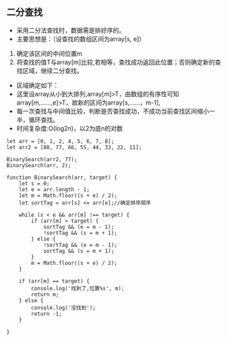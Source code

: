 ## 二分查找

- 采用二分法查找时，数据需是排好序的。
- 主要思想是：（设查找的数组区间为array[s, e]）
1. 确定该区间的中间位置m
2. 将查找的值T与array[m]比较,若相等，查找成功返回此位置；否则确定新的查找区域，继续二分查找。

- 区域确定如下：
- 这里设array从小到大排列,array[m]>T，由数组的有序性可知array[m,……,e]>T，故新的区间为array[s,……，m-1],
- 每一次查找与中间值比较，判断是否查找成功，不成功当前查找区间缩小一半，循环查找。
- 时间复杂度:O(log2n)，以2为底n的对数

```
let arr = [0, 1, 2, 4, 5, 6, 7, 8];
let arr2 = [88, 77, 66, 55, 44, 33, 22, 11];

BinarySearch(arr2, 77);
BinarySearch(arr, 2);

function BinarySearch(arr, target) {
    let s = 0;
    let e = arr.length - 1;
    let m = Math.floor((s + e) / 2);
    let sortTag = arr[s] <= arr[e];//确定排序顺序

    while (s < e && arr[m] !== target) {
        if (arr[m] > target) {
            sortTag && (e = m - 1);
            !sortTag && (s = m + 1);
        } else {
            !sortTag && (e = m - 1);
            sortTag && (s = m + 1);
        }
        m = Math.floor((s + e) / 2);
    }

    if (arr[m] == target) {
        console.log('找到了,位置%s', m);
        return m;
    } else {
        console.log('没找到');
        return -1;
    }

}

```